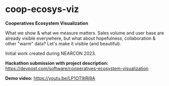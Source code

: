 # coop-ecosys-viz
**Cooperatives Ecosystem Visualization**

What we show & what we measure matters. Sales volume and user base are already visible everywhere, but what about hopefulness, collaboration & other "warm" data? Let's make it visible (and beautiful).

Initial work created during NEARCON 2023.

**Hackathon submission with project description:** https://devpost.com/software/cooperatives-ecosystem-visualization

**Demo video:** https://youtu.be/LP1OT9iRj9A
